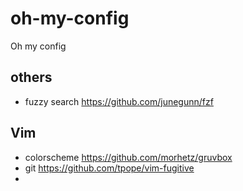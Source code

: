 # oh-my-config
Oh my config

## others
- fuzzy search https://github.com/junegunn/fzf

## Vim
- colorscheme https://github.com/morhetz/gruvbox
- git https://github.com/tpope/vim-fugitive
- 
